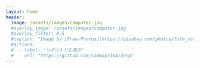 ```yaml
---
layout: home
header:
  image: /assets/images/computer.jpg
  #overlay_image: /assets/images/computer.jpg
  #overlay_filter: 0.5
  #caption: "Image by [Free-Photos](https://pixabay.com/photos/?utm_source=link-attribution&amp;utm_medium=referral&amp;utm_campaign=image&amp;utm_content=768432) from [Pixabay](https://pixabay.com/ja/?utm_source=link-attribution&amp;utm_medium=referral&amp;utm_campaign=image&amp;utm_content=768432)"
  #actions:
  #  - label: "リポジトリを表示"
  #    url: "https://github.com/sammaya164/deep"
---
```

